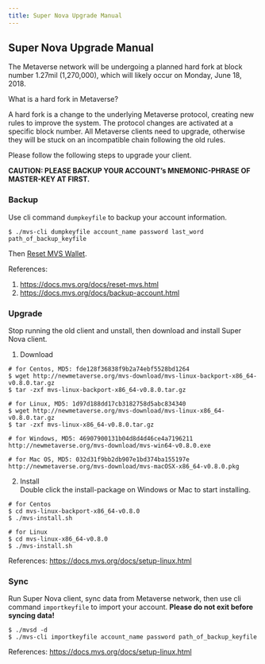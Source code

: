 ```yaml
---
title: Super Nova Upgrade Manual
---
```


## Super Nova Upgrade Manual

The Metaverse network will be undergoing a planned hard fork at block number 1.27mil (1,270,000), which will likely occur on Monday, June 18, 2018.

What is a hard fork in Metaverse?

A hard fork is a change to the underlying Metaverse protocol, creating new rules to improve the system. The protocol changes are activated at a specific block number. All Metaverse clients need to upgrade, otherwise they will be stuck on an incompatible chain following the old rules.

Please follow the following steps to upgrade your client.

**CAUTION: PLEASE BACKUP YOUR ACCOUNT’s MNEMONIC-PHRASE OF MASTER-KEY AT FIRST.**

### Backup
Use cli command `dumpkeyfile` to backup your account information.
```
$ ./mvs-cli dumpkeyfile account_name password last_word path_of_backup_keyfile
```

Then [Reset MVS Wallet](https://docs.mvs.org/docs/reset-mvs.html).

References:  
1. https://docs.mvs.org/docs/reset-mvs.html  
2. https://docs.mvs.org/docs/backup-account.html

### Upgrade
Stop running the old client and unstall, then download and install Super Nova client.

1. Download
```
# for Centos, MD5: fde128f36838f9b2a74ebf5528bd1264
$ wget http://newmetaverse.org/mvs-download/mvs-linux-backport-x86_64-v0.8.0.tar.gz
$ tar -zxf mvs-linux-backport-x86_64-v0.8.0.tar.gz

# for Linux, MD5: 1d97d188dd17cb3182758d5abc834340
$ wget http://newmetaverse.org/mvs-download/mvs-linux-x86_64-v0.8.0.tar.gz
$ tar -zxf mvs-linux-x86_64-v0.8.0.tar.gz

# for Windows, MD5: 46907900131b04d8d4d46ce4a7196211
http://newmetaverse.org/mvs-download/mvs-win64-v0.8.0.exe

# for Mac OS, MD5: 032d31f9bb2db907e1bd374ba155197e
http://newmetaverse.org/mvs-download/mvs-macOSX-x86_64-v0.8.0.pkg
```
2. Install  
Double click the install-package on Windows or Mac to start installing.
```
# for Centos
$ cd mvs-linux-backport-x86_64-v0.8.0
$ ./mvs-install.sh

# for Linux
$ cd mvs-linux-x86_64-v0.8.0
$ ./mvs-install.sh
```

References: 
https://docs.mvs.org/docs/setup-linux.html

### Sync
Run Super Nova client, sync data from Metaverse network, then use cli command `importkeyfile` to import your account. **Please do not exit before syncing data!**
```
$ ./mvsd -d
$ ./mvs-cli importkeyfile account_name password path_of_backup_keyfile
```

References: 
https://docs.mvs.org/docs/setup-linux.html
